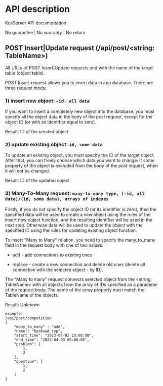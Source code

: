 # API description

KusServer API documentation

No guarantee | No warranty | No return

## POST Insert|Update request (/api/post/<string: TableName>)

All URLs of POST Insert|Update requests end with the name of the target table (object table).

POST Insert request allows you to insert data in app database. There are three request mods:

### 1) insert new object: `-id, all data`

If you want to insert a completely new object into the database, you must specify all the object data 
in the body of the post request, except for the object ID (or with an identifier equal to zero).

Result: ID of the created object

### 2) update existing object: `id, some data`

To update an existing object, you must specify the ID of the target object. 
After that, you can freely choose which data you want to change: 
if some property of the object is excluded from the body of the post request, when it will not be changed.

Result: ID of the updated object

### 3) Many-To-Many request: `many-to-many type, (-id, all data)/(id, some data), arrays of indexes`

Firstly, if you do not specify the object ID (or its identifier is zero),
then the specified data will be used to create a new object using the rules of the insert new object function,
and the resulting identifier will be used in the next step. Otherwise data will be used to update the object 
with the specified ID using the rules for updating existing object function.

To insert "Many to Many" relation, you need to specify 
the many_to_many field in the request body with one of two values:

- add - add connections to existing ones 

- replace - create a new connection and delete old ones (delete all connection with the selected object - by ID).

The "Many to many" request connects selected object from the <string: TableName> 
with all objects from the array of IDs specified as a parameter of the request body. 
The name of the array property must match the TableName of the objects.

Result: Unknown

	example:
	/api/post/competition
	{
		"many_to_many" : "add",
		"name": "Пробный тур",
		"start_time": "2023-04-02 15:00:00",
		"end_time": "2023-04-03 00:00:00",
		"problem": [
			1,
			2
		],
		"question": [
			1,
			2
		]
	}
